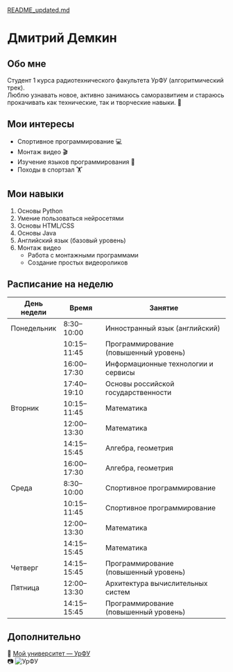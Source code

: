 [README_updated.md](https://github.com/user-attachments/files/22465360/README_updated.md)
# Дмитрий Демкин  

## Обо мне  
Студент 1 курса радиотехнического факультета УрФУ (алгоритмический трек).  
Люблю узнавать новое, активно занимаюсь саморазвитием и стараюсь прокачивать как технические, так и творческие навыки. 🚀  

## Мои интересы  
- Спортивное программирование 💻  
- Монтаж видео 🎬  
- Изучение языков программирования 🔧  
- Походы в спортзал 🏋️  

## Мои навыки  
1. Основы Python  
2. Умение пользоваться нейросетями  
3. Основы HTML/CSS  
4. Основы Java  
5. Английский язык (базовый уровень)  
6. Монтаж видео  
   - Работа с монтажными программами  
   - Создание простых видеороликов  

## Расписание на неделю  

| День недели   | Время        | Занятие                                                                 |
|---------------|-------------|-------------------------------------------------------------------------|
| Понедельник   | 8:30–10:00  | Инностранный язык (английский)                                          |
|               | 10:15–11:45 | Программирование (повышенный уровень)                                   |
|               | 16:00–17:30 | Информационные технологии и сервисы                                     |
|               | 17:40–19:10 | Основы российской государственности                                     |
| Вторник       | 10:15–11:45 | Математика                                                              |
|               | 12:00–13:30 | Математика                                                              |
|               | 14:15–15:45 | Алгебра, геометрия                                                      |
|               | 16:00–17:30 | Алгебра, геометрия                                                      |
| Среда         | 8:30–10:00  | Спортивное программирование                                             |
|               | 10:15–11:45 | Спортивное программирование                                             |
|               | 12:00–13:30 | Математика                                                              |
|               | 14:15–15:45 | Математика                                                              |
| Четверг       | 14:15–15:45 | Программирование (повышенный уровень)                                   |
| Пятница       | 12:00–13:30 | Архитектура вычислительных систем                                       |
|               | 14:15–15:45 | Программирование (повышенный уровень)                                   |

## Дополнительно  
📌 [Мой университет — УрФУ](https://urfu.ru/)  
📷 ![УрФУ](https://urfu.ru/fileadmin/_processed_/f/0/csm_Palace_b4e19b65a7.jpg)  
